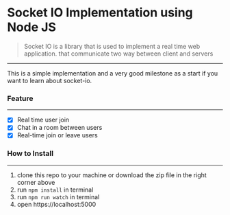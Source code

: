 # Socket IO Implementation using Node JS 

> Socket IO is a library that is used to implement
a real time web application. that communicate two way between
client and servers

--- 

This is a simple implementation and a very good milestone as a start
if you want to learn about socket-io. 

### Feature
---
- [x] Real time user join
- [x] Chat in a room between users
- [x] Real-time join or leave users 

### How to Install
---

1. clone this repo to your machine or download the zip file in the right corner above 
2. run `npm install` in terminal
3. run `npm run watch` in terminal
4. open https://localhost:5000 